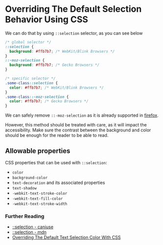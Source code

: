 # Overriding The Default Selection Behavior Using CSS

We can do that by using `::selection` selector, as you can see below

```css
/* global selector */
::selection {
  background: #ffb7b7; /* WebKit/Blink Browsers */
}
::-moz-selection {
  background: #ffb7b7; /* Gecko Browsers */
}

/* specific selector */
.some-class::selection {
  color: #ffb7b7; /* WebKit/Blink Browsers */
}
.some-class::-moz-selection {
  color: #ffb7b7; /* Gecko Browsers */
}
```

We can safely remove `::-moz-selection` as it is already supported in [firefox](https://caniuse.com/css-selection).

However, this method should be treated with care, as it will impact the accessibility. Make sure the contrast between the background and color should be enough for the reader to be able to read.

## Allowable properties

CSS properties that can be used with `::selection`:

- `color`
- `background-color`
- `text-decoration` and its associated properties
- `text-shadow`
- `-webkit-text-stroke-color`
- `-webkit-text-fill-color`
- `-webkit-text-stroke-width`

### Further Reading

- [::selection - caniuse](https://caniuse.com/css-selection)
- [::selection - mdn](https://developer.mozilla.org/en-US/docs/Web/CSS/::selection)
- [Overriding The Default Text Selection Color With CSS](https://css-tricks.com/overriding-the-default-text-selection-color-with-css/)
